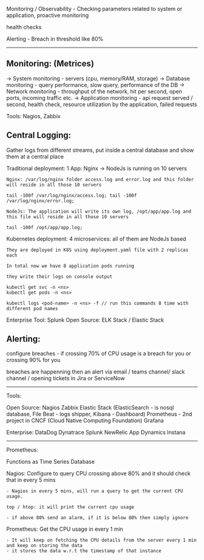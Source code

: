 Monitoring / Observability - Checking parameters related to system or application, proactive monitoring

health checks

Alerting - Breach in threshold like 80%

-------

Monitoring: (Metrices)
-----------

-> System monitoring - servers (cpu, memory/RAM, storage)
-> Database monitoring - query performance, slow query, performance of the DB
-> Network monitoring - throughput of the network, hit per second, open ports, incoming traffic etc.
-> Application monitoring - api request served / second, health check, resource utilization by the application, failed requests

Tools: Nagios, Zabbix


Central Logging:
----------------

Gather logs from different streams, put inside a central database and show them at a central place

Traditional deployment:
    1 App: Nginx -> NodeJs
    is running on 10 servers

    Nginx: /var/log/nginx folder access.log and error.log and this folder will reside in all those 10 servers

    tail -100f /var/log/nginx/access.log; tail -100f /var/log/nginx/error.log;

    NodeJs: The application will write its own log, /opt/app/app.log and this file will reside in all those 10 servers

    tail -100f /opt/app/app.log;

Kubernetes deployment:
    4 microservices: all of them are NodeJs based

    They are deployed in K8S using deployment.yaml file with 2 replicas each

    In total now we have 8 application pods running

    they write their logs on console output

    kubectl get svc -n <ns>
    kubectl get pods -n <ns>

    kubectl logs <pod-name> -n <ns> -f // run this commands 8 time with different pod names

Enterprise Tool: Splunk
Open Source: ELK Stack / Elastic Stack


Alerting:
---------

configure breaches - if crossing 70% of CPU usage is a breach for you or crossing 90% for you

breaches are happenning then an alert via email / teams channel/ slack channel / opening tickets in Jira or ServiceNow

-----

Tools:

Open Source:
Nagios
Zabbix
Elastic Stack (ElasticSearch - is nosql database, File Beat - logs shipper, Kibana - Dashboard)
Prometheus - 2nd project in CNCF (Cloud Native Computing Foundation)
Grafana 

Enterprise:
DataDog
Dynatrace
Splunk
NewRelic
App Dynamics
Instana


-----------------------

Prometheus:

Functions as Time Series Database

Nagios: Configure to query CPU crossing above 80% and it should check that in every 5 mins

    - Nagios in every 5 mins, will run a query to get the current CPU usage.

    top / htop: it will print the current cpu usage

    - if above 80% send an alarm, if it is below 80% then simply ignore

Prometheus: Get the CPU usage in every 1 min

    - It will keep on fetching the CPU details from the server every 1 min and keep on storing the data
    - it stores the data w.r.t the timestamp of that instance